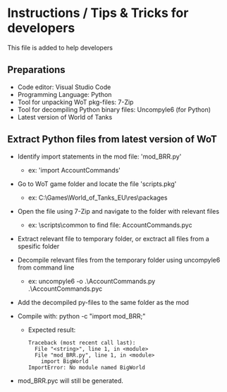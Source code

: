 # Instructions / Tips & Tricks for developers 
This file is added to help developers

## Preparations
* Code editor: Visual Studio Code
* Programming Language: Python
* Tool for unpacking WoT pkg-files: 7-Zip
* Tool for decompiling Python binary files: Uncompyle6 (for Python)
* Latest version of World of Tanks

## Extract Python files from latest version of WoT 
* Identify import statements in the mod file: 'mod_BRR.py'
  * ex: 'import AccountCommands'
* Go to WoT game folder and locate the file 'scripts.pkg' 
  * ex: C:\Games\World_of_Tanks_EU\res\packages
* Open the file using 7-Zip and navigate to the folder with relevant files
  * ex: \scripts\common to find file: AccountCommands.pyc
* Extract relevant file to temporary folder, or exctract all files from a spesific folder
* Decompile relevant files from the temporary folder using uncompyle6 from command line
  * ex: uncompyle6 -o .\AccountCommands.py .\AccountCommands.pyc
* Add the decompiled py-files to the same folder as the mod
* Compile with: python -c "import mod_BRR;"

  * Expected result:
    ```
    Traceback (most recent call last):
      File "<string>", line 1, in <module>
      File "mod_BRR.py", line 1, in <module>
        import BigWorld
    ImportError: No module named BigWorld
* mod_BRR.pyc will still be generated.
